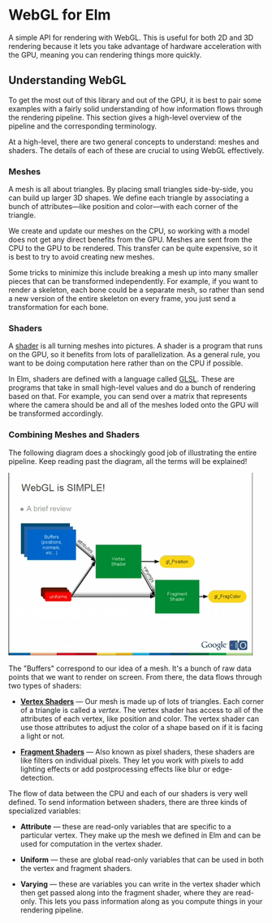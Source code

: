 # WebGL for Elm

A simple API for rendering with WebGL. This is useful for both 2D and 3D
rendering because it lets you take advantage of hardware acceleration with the
GPU, meaning you can rendering things more quickly.

## Understanding WebGL

To get the most out of this library and out of the GPU, it is best to pair some
examples with a fairly solid understanding of how information flows through the
rendering pipeline. This section gives a high-level overview of the pipeline
and the corresponding terminology.

At a high-level, there are two general concepts to understand: meshes and
shaders. The details of each of these are crucial to using WebGL effectively.

### Meshes

A mesh is all about triangles. By placing small triangles side-by-side, you can
build up larger 3D shapes. We define each triangle by associating a bunch of
attributes&mdash;like position and color&mdash;with each corner of the triangle.

We create and update our meshes on the CPU, so working with a model does not get
any direct benefits from the GPU. Meshes are sent from the CPU to the GPU to be
rendered. This transfer can be quite expensive, so it is best to try to avoid
creating new meshes.

Some tricks to minimize this include breaking a mesh up into many smaller
pieces that can be transformed independently. For example, if you want to
render a skeleton, each bone could be a separate mesh, so rather than send
a new version of the entire skeleton on every frame, you just send a
transformation for each bone.

### Shaders

A [shader](http://en.wikipedia.org/wiki/Shader) is all turning meshes into
pictures. A shader is a program that runs on the GPU, so it benefits from
lots of parallelization. As a general rule, you want to be doing computation
here rather than on the CPU if possible.

In Elm, shaders are defined with a language called
[GLSL](http://en.wikipedia.org/wiki/OpenGL_Shading_Language). These are programs
that take in small high-level values and do a bunch of rendering based on that.
For example, you can send over a matrix that represents where the camera should
be and all of the meshes loded onto the GPU will be transformed accordingly.

### Combining Meshes and Shaders

The following diagram does a shockingly good job of illustrating the entire
pipeline. Keep reading past the diagram, all the terms will be explained!

![WebGL Pipeline](/pipeline.png)

The "Buffers" correspond to our idea of a mesh. It's a bunch of raw data points that
we want to render on screen. From there, the data flows through two types of shaders:

 * [**Vertex Shaders**](http://en.wikipedia.org/wiki/Shader#Vertex_shaders) &mdash;
   Our mesh is made up of lots of triangles. Each corner of a triangle is called a
   *vertex*. The vertex shader has access to all of the attributes of each vertex,
   like position and color. The vertex shader can use those attributes to adjust
   the color of a shape based on if it is facing a light or not.

 * [**Fragment Shaders**](http://en.wikipedia.org/wiki/Shader#Pixel_shaders) &mdash;
   Also known as pixel shaders, these shaders are like filters on individual
   pixels. They let you work with pixels to add lighting effects or add
   postprocessing effects like blur or edge-detection.

The flow of data between the CPU and each of our shaders is very well defined.
To send information between shaders, there are three kinds of specialized variables:

 * **Attribute** &mdash; these are read-only variables that are specific to
   a particular vertex. They make up the mesh we defined in Elm and can be used
   for computation in the vertex shader.

 * **Uniform** &mdash; these are global read-only variables that can be used
   in both the vertex and fragment shaders.

 * **Varying** &mdash; these are variables you can write in the vertex shader
   which then get passed along into the fragment shader, where they are
   read-only. This lets you pass information along as you compute things in
   your rendering pipeline.
